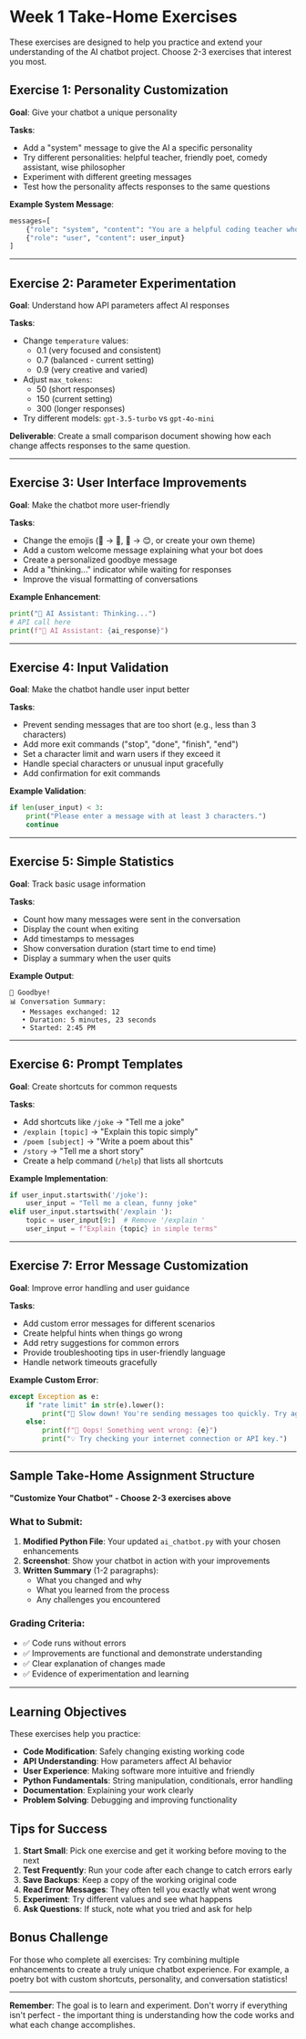 # Week 1 Take-Home Exercises

These exercises are designed to help you practice and extend your understanding of the AI chatbot project. Choose 2-3 exercises that interest you most.

## Exercise 1: Personality Customization

**Goal**: Give your chatbot a unique personality

**Tasks**:
- Add a "system" message to give the AI a specific personality
- Try different personalities: helpful teacher, friendly poet, comedy assistant, wise philosopher
- Experiment with different greeting messages
- Test how the personality affects responses to the same questions

**Example System Message**:
```python
messages=[
    {"role": "system", "content": "You are a helpful coding teacher who explains things simply and encourages students."},
    {"role": "user", "content": user_input}
]
```

---

## Exercise 2: Parameter Experimentation

**Goal**: Understand how API parameters affect AI responses

**Tasks**:
- Change `temperature` values:
  - 0.1 (very focused and consistent)
  - 0.7 (balanced - current setting)
  - 0.9 (very creative and varied)
- Adjust `max_tokens`:
  - 50 (short responses)
  - 150 (current setting)
  - 300 (longer responses)
- Try different models: `gpt-3.5-turbo` vs `gpt-4o-mini`

**Deliverable**: Create a small comparison document showing how each change affects responses to the same question.

---

## Exercise 3: User Interface Improvements

**Goal**: Make the chatbot more user-friendly

**Tasks**:
- Change the emojis (🤖 → 🧠, 👤 → 😊, or create your own theme)
- Add a custom welcome message explaining what your bot does
- Create a personalized goodbye message
- Add a "thinking..." indicator while waiting for responses
- Improve the visual formatting of conversations

**Example Enhancement**:
```python
print("🧠 AI Assistant: Thinking...")
# API call here
print(f"🧠 AI Assistant: {ai_response}")
```

---

## Exercise 4: Input Validation

**Goal**: Make the chatbot handle user input better

**Tasks**:
- Prevent sending messages that are too short (e.g., less than 3 characters)
- Add more exit commands ("stop", "done", "finish", "end")
- Set a character limit and warn users if they exceed it
- Handle special characters or unusual input gracefully
- Add confirmation for exit commands

**Example Validation**:
```python
if len(user_input) < 3:
    print("Please enter a message with at least 3 characters.")
    continue
```

---

## Exercise 5: Simple Statistics

**Goal**: Track basic usage information

**Tasks**:
- Count how many messages were sent in the conversation
- Display the count when exiting
- Add timestamps to messages
- Show conversation duration (start time to end time)
- Display a summary when the user quits

**Example Output**:
```
👋 Goodbye!
📊 Conversation Summary:
   • Messages exchanged: 12
   • Duration: 5 minutes, 23 seconds
   • Started: 2:45 PM
```

---

## Exercise 6: Prompt Templates

**Goal**: Create shortcuts for common requests

**Tasks**:
- Add shortcuts like `/joke` → "Tell me a joke"
- `/explain [topic]` → "Explain this topic simply"
- `/poem [subject]` → "Write a poem about this"
- `/story` → "Tell me a short story"
- Create a help command (`/help`) that lists all shortcuts

**Example Implementation**:
```python
if user_input.startswith('/joke'):
    user_input = "Tell me a clean, funny joke"
elif user_input.startswith('/explain '):
    topic = user_input[9:]  # Remove '/explain '
    user_input = f"Explain {topic} in simple terms"
```

---

## Exercise 7: Error Message Customization

**Goal**: Improve error handling and user guidance

**Tasks**:
- Add custom error messages for different scenarios
- Create helpful hints when things go wrong
- Add retry suggestions for common errors
- Provide troubleshooting tips in user-friendly language
- Handle network timeouts gracefully

**Example Custom Error**:
```python
except Exception as e:
    if "rate limit" in str(e).lower():
        print("🚦 Slow down! You're sending messages too quickly. Try again in a moment.")
    else:
        print(f"🔧 Oops! Something went wrong: {e}")
        print("💡 Try checking your internet connection or API key.")
```

---

## Sample Take-Home Assignment Structure

**"Customize Your Chatbot" - Choose 2-3 exercises above**

### What to Submit:

1. **Modified Python File**: Your updated `ai_chatbot.py` with your chosen enhancements
2. **Screenshot**: Show your chatbot in action with your improvements
3. **Written Summary** (1-2 paragraphs):
   - What you changed and why
   - What you learned from the process
   - Any challenges you encountered

### Grading Criteria:

- ✅ Code runs without errors
- ✅ Improvements are functional and demonstrate understanding
- ✅ Clear explanation of changes made
- ✅ Evidence of experimentation and learning

---

## Learning Objectives

These exercises help you practice:

- **Code Modification**: Safely changing existing working code
- **API Understanding**: How parameters affect AI behavior
- **User Experience**: Making software more intuitive and friendly
- **Python Fundamentals**: String manipulation, conditionals, error handling
- **Documentation**: Explaining your work clearly
- **Problem Solving**: Debugging and improving functionality

## Tips for Success

1. **Start Small**: Pick one exercise and get it working before moving to the next
2. **Test Frequently**: Run your code after each change to catch errors early
3. **Save Backups**: Keep a copy of the working original code
4. **Read Error Messages**: They often tell you exactly what went wrong
5. **Experiment**: Try different values and see what happens
6. **Ask Questions**: If stuck, note what you tried and ask for help

## Bonus Challenge

For those who complete all exercises: Try combining multiple enhancements to create a truly unique chatbot experience. For example, a poetry bot with custom shortcuts, personality, and conversation statistics!

---

**Remember**: The goal is to learn and experiment. Don't worry if everything isn't perfect - the important thing is understanding how the code works and what each change accomplishes. 
